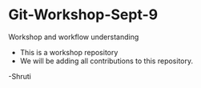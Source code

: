 # Git-Workshop-Sept-9
Workshop and workflow understanding

- This is a workshop repository
- We will be adding all contributions to this repository.

-Shruti
